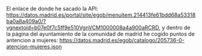 El enlace de donde he sacado la API: https://datos.madrid.es/portal/site/egob/menuitem.214413fe61bdd68a53318ba0a8a409a0/?vgnextoid=b07e0f7c5ff9e510VgnVCM1000008a4a900aRCRD, 
y dentro de la página del ayuntamiento de la comunidad de madrid he cogido puntos de antencion a mujeres: https://datos.madrid.es/egob/catalogo/205736-0-atencion-mujeres.json
